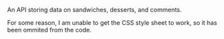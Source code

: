 An API storing data on sandwiches, desserts, and comments.

For some reason, I am unable to get the CSS style sheet to work, so it has been ommited from the code.
